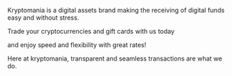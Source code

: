 Kryptomania is a digital assets brand making the receiving of digital funds easy and without stress. 

Trade your cryptocurrencies and gift cards with us today 

and enjoy speed and flexibility with great rates! 


Here at kryptomania, transparent and seamless transactions are what we do.
